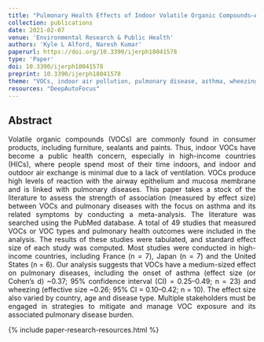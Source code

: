 ```yaml
---
title: "Pulmonary Health Effects of Indoor Volatile Organic Compounds—A Meta-Analysis"
collection: publications
date: 2021-02-07
venue: 'Environmental Research & Public Health'
authors: 'Kyle L Alford, Naresh Kumar'
paperurl: https://doi.org/10.3390/ijerph18041578
type: 'Paper'
doi: 10.3390/ijerph18041578
preprint: 10.3390/ijerph18041578
theme: "VOCs, indoor air pollution, pulmonary disease, asthma, wheezing"
resources: "DeepAutoFocus"
---
```


<h2> Abstract </h2>
<p align= "justify">
Volatile organic compounds (VOCs) are commonly found in consumer products, including furniture, sealants and paints. Thus, indoor VOCs have become a public health concern, especially in high-income countries (HICs), where people spend most of their time indoors, and indoor and outdoor air exchange is minimal due to a lack of ventilation. VOCs produce high levels of reaction with the airway epithelium and mucosa membrane and is linked with pulmonary diseases. This paper takes a stock of the literature to assess the strength of association (measured by effect size) between VOCs and pulmonary diseases with the focus on asthma and its related symptoms by conducting a meta-analysis. The literature was searched using the PubMed database. A total of 49 studies that measured VOCs or VOC types and pulmonary health outcomes were included in the analysis. The results of these studies were tabulated, and standard effect size of each study was computed. Most studies were conducted in high-income countries, including France (n = 7), Japan (n = 7) and the United States (n = 6). Our analysis suggests that VOCs have a medium-sized effect on pulmonary diseases, including the onset of asthma (effect size (or Cohen’s d) ~0.37; 95% confidence interval (CI) = 0.25–0.49; n = 23) and wheezing (effective size ~0.26; 95% CI = 0.10–0.42; n = 10). The effect size also varied by country, age and disease type. Multiple stakeholders must be engaged in strategies to mitigate and manage VOC exposure and its associated pulmonary disease burden.

{% include paper-research-resources.html %}